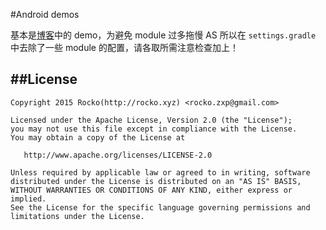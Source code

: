 #Android demos

基本是[博客](http://rocko.xyz/)中的 demo，为避免 module 过多拖慢 AS 所以在 `settings.gradle` 中去除了一些 module 的配置，请各取所需注意检查加上！

##License
-------

```
Copyright 2015 Rocko(http://rocko.xyz) <rocko.zxp@gmail.com>

Licensed under the Apache License, Version 2.0 (the "License");
you may not use this file except in compliance with the License.
You may obtain a copy of the License at

   http://www.apache.org/licenses/LICENSE-2.0

Unless required by applicable law or agreed to in writing, software
distributed under the License is distributed on an "AS IS" BASIS,
WITHOUT WARRANTIES OR CONDITIONS OF ANY KIND, either express or implied.
See the License for the specific language governing permissions and
limitations under the License.
```